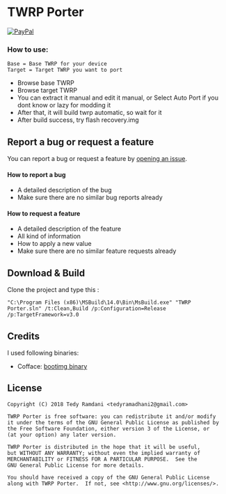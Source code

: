 # TWRP Porter

[![PayPal](https://www.paypalobjects.com/webstatic/mktg/Logo/pp-logo-200px.png)](https://paypal.me/AyraHikari)

### How to use:

```
Base = Base TWRP for your device
Target = Target TWRP you want to port
```

* Browse base TWRP
* Browse target TWRP
* You can extract it manual and edit it manual, or Select Auto Port if you dont know or lazy for modding it
* After that, it will build twrp automatic, so wait for it
* After build success, try flash recovery.img

## Report a bug or request a feature

You can report a bug or request a feature by [opening an issue](https://github.com/AyraHikari/TWRP-Porter/issues/new).

#### How to report a bug
* A detailed description of the bug
* Make sure there are no similar bug reports already

#### How to request a feature
* A detailed description of the feature
* All kind of information
* How to apply a new value
* Make sure there are no similar feature requests already

## Download & Build

Clone the project and type this :
	
```
"C:\Program Files (x86)\MSBuild\14.0\Bin\MsBuild.exe" "TWRP Porter.sln" /t:Clean,Build /p:Configuration=Release /p:TargetFramework=v3.0
```

## Credits

I used following binaries:

* Cofface: [bootimg binary](https://github.com/cofface/android_bootimg)

## License

    Copyright (C) 2018 Tedy Ramdani <tedyramadhani2@gmail.com>
    
    TWRP Porter is free software: you can redistribute it and/or modify
    it under the terms of the GNU General Public License as published by
    the Free Software Foundation, either version 3 of the License, or
    (at your option) any later version.
    
    TWRP Porter is distributed in the hope that it will be useful,
    but WITHOUT ANY WARRANTY; without even the implied warranty of
    MERCHANTABILITY or FITNESS FOR A PARTICULAR PURPOSE.  See the
    GNU General Public License for more details.
    
    You should have received a copy of the GNU General Public License
    along with TWRP Porter.  If not, see <http://www.gnu.org/licenses/>.

